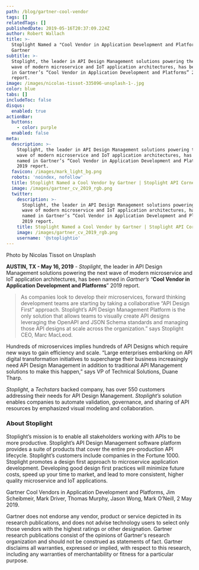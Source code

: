 ```yaml
---
path: /blog/gartner-cool-vendor
tags: []
relatedTags: []
publishedDate: 2019-05-16T20:37:09.224Z
author: Robert Wallach
title: >-
  Stoplight Named a "Cool Vendor in Application Development and Platforms" by
  Gartner
subtitle: >-
  Stoplight, the leader in API Design Management solutions powering the next
  wave of modern microservice and IoT application architectures, has been named
  in Gartner’s “Cool Vendor in Application Development and Platforms” 2019
  report.
image: /images/nicolas-tissot-335096-unsplash-1-.jpg
color: blue
tabs: []
includeToc: false
disqus:
  enabled: true
actionBar:
  buttons:
    - color: purple
  enabled: false
meta:
  description: >-
    Stoplight, the leader in API Design Management solutions powering the next
    wave of modern microservice and IoT application architectures, has been
    named in Gartner’s “Cool Vendor in Application Development and Platforms”
    2019 report.
  favicon: /images/mark_light_bg.png
  robots: 'noindex, nofollow'
  title: Stoplight Named a Cool Vendor by Gartner | Stoplight API Corner
  image: /images/gartner_cv_2019_rgb.png
  twitter:
    description: >-
      Stoplight, the leader in API Design Management solutions powering the next
      wave of modern microservice and IoT application architectures, has been
      named in Gartner’s “Cool Vendor in Application Development and Platforms”
      2019 report.
    title: Stoplight Named a Cool Vendor by Gartner | Stoplight API Corner
    image: /images/gartner_cv_2019_rgb.png
    username: '@stoplightio'
---
```

Photo by Nicolas Tissot on Unsplash

**AUSTIN, TX - May 16, 2019**  - _Stoplight_, the leader in API Design Management solutions powering the next wave of modern microservice and IoT application architectures, has been named in _Gartner’s_ “**Cool Vendor in Application Development and Platforms**” 2019 report.

> As companies look to develop their microservices, forward thinking development teams are starting by taking a collaborative “API Design First” approach. Stoplight’s API Design Management Platform is the only solution that allows teams to visually create API designs leveraging the OpenAPI and JSON Schema standards and managing those API designs at scale across the organization.” says Stoplight CEO, Marc MacLeod. 

Hundreds of microservices implies hundreds of API Designs which require new ways to gain efficiency and scale. “Large enterprises embarking on API digital transformation initiatives to supercharge their business increasingly need API Design Management in addition to traditional API Management solutions to make this happen,” says VP of Technical Solutions, Duane Tharp.

_Stoplight_, a _Techstars_ backed company, has over 550 customers addressing their needs for API Design Management. _Stoplight’s_ solution enables companies to automate validation, governance, and sharing of API resources by emphasized visual modeling and collaboration. 

### About Stoplight

Stoplight’s mission is to enable all stakeholders working with APIs to be more productive. Stoplight’s API Design Management software platform provides a suite of products that cover the entire pre-production API lifecycle. Stoplight’s customers include companies in the Fortune 1000. Stoplight promotes a design first approach to microservice application development. Developing good design first practices will minimize future costs, speed up your time to market, and lead to more consistent, higher quality microservice and IoT applications.

<p class="text-xs">Gartner Cool Vendors in Application Development and Platforms, Jim Scheibmeir, Mark Driver, Thomas Murphy, Jason Wong, Mark O’Neill, 2 May 2019.</p>

<p class="text-xs">Gartner does not endorse any vendor, product or service depicted in its research publications, and does not advise technology users to select only those vendors with the highest ratings or other designation. Gartner research publications consist of the opinions of Gartner's research organization and should not be construed as statements of fact. Gartner disclaims all warranties, expressed or implied, with respect to this research, including any warranties of merchantability or fitness for a particular purpose.</p>
